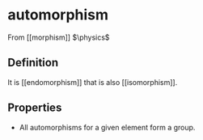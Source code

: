 # automorphism
From [[morphism]]
$\physics$
## Definition
It is [[endomorphism]] that is also [[isomorphism]].

## Properties
- All automorphisms for a given element form a group.